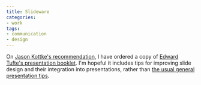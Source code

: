 ```yaml
---
title: Slideware
categories:
- work
tags:
- communication
- design
---
```


On [Jason Kottke's recommendation][1], I have ordered a copy of [Edward Tufte's presentation booklet][2].  I'm hopeful it includes tips for improving slide design and their integration into presentations, rather than [the
usual general presentation tips][3].

   [1]: http://www.kottke.org/03/05/030512the_cognitiv.html
   [2]: http://www.edwardtufte.com/1784810720/tufte/books_pp
   [3]: http://home.teleport.com/~phillip/tufte.html
